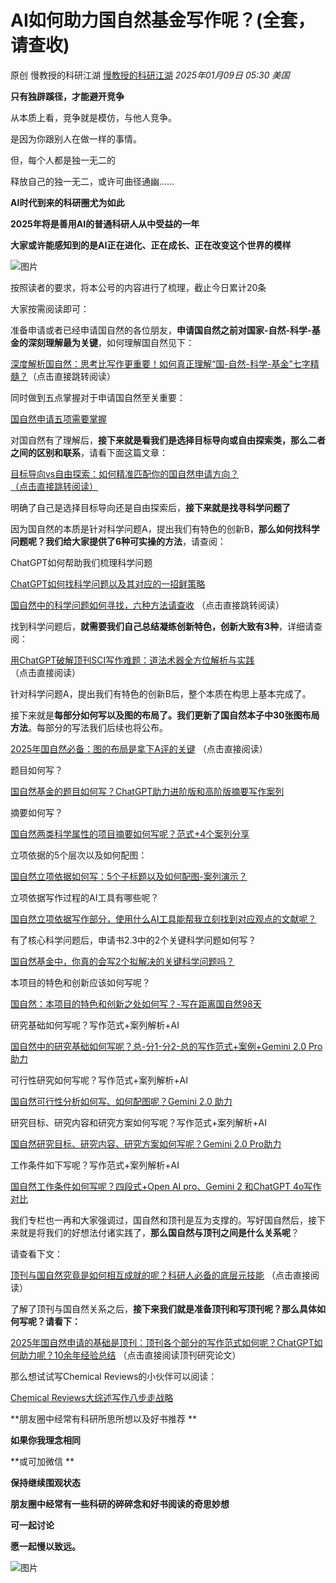 # AI如何助力国自然基金写作呢？(全套，请查收)

原创 慢教授的科研江湖 [慢教授的科研江湖](javascript:void(0);) *2025年01月09日 05:30* *美国*

**只有独辟蹊径，才能避开竞争**

从本质上看，竞争就是模仿，与他人竞争。

是因为你跟别人在做一样的事情。

但，每个人都是独一无二的

释放自己的独一无二，或许可曲径通幽……

**AI时代到来的科研圈尤为如此**

**2025年将是善用AI的普通科研人从中受益的一年**

**大家或许能感知到的是AI正在进化、正在成长、正在改变这个世界的模样**

![图片](https://mmbiz.qpic.cn/mmbiz_png/yb3Zj5sHia7QOju0W5go6SiaZLBibDApbIcXIHKdOJVXzfShVibib1kO2pynyPuIFKMAkAVnZMW3yYfwMJY1JUcqUmA/640?wx_fmt=png&from=appmsg&tp=webp&wxfrom=5&wx_lazy=1&wx_co=1)

按照读者的要求，将本公号的内容进行了梳理，截止今日累计20条

大家按需阅读即可：

准备申请或者已经申请国自然的各位朋友，**申请国自然之前对国家-自然-科学-基金的深刻理解最为关键**，如何理解国自然见下：

[深度解析国自然：思考比写作更重要！如何真正理解“国-自然-科学-基金”七字精髓？](http://mp.weixin.qq.com/s?__biz=MzkzMzUwNjQzNA==&mid=2247485255&idx=1&sn=ef66ab7f5eef96055fcf7291e0adb249&chksm=c24a3baaf53db2bc01f1a3cd8ad423721ed3234093b29898bd244dc76f06254cd9790f4275a4&scene=21#wechat_redirect)（点击直接跳转阅读）

同时做到五点掌握对于申请国自然至关重要：

[国自然申请五项需要掌握](http://mp.weixin.qq.com/s?__biz=MzkzMzUwNjQzNA==&mid=2247486236&idx=1&sn=ef1f187f9210fd4788badccb2dd25d8a&chksm=c24a37f1f53dbee7bfe2c427e8556eaf63025645e0e8c8bfb5b2fd70f4fab375ad96b071e567&scene=21#wechat_redirect)

对国自然有了理解后，**接下来就是看我们是选择目标导向或自由探索类，那么二者之间的区别和联系**，请看下面这篇文章：

[目标导向vs自由探索：如何精准匹配你的国自然申请方向？](http://mp.weixin.qq.com/s?__biz=MzkzMzUwNjQzNA==&mid=2247485117&idx=1&sn=41c9f60485e16aff2c51986914670d52&chksm=c24a3a50f53db3467f4b78c5c2cd3da9000bd601140909ed7721dfacb30e536af4cf92f3068e&scene=21#wechat_redirect)[（点击直接跳转阅读）](http://mp.weixin.qq.com/s?__biz=MzkzMzUwNjQzNA==&mid=2247485117&idx=1&sn=41c9f60485e16aff2c51986914670d52&chksm=c24a3a50f53db3467f4b78c5c2cd3da9000bd601140909ed7721dfacb30e536af4cf92f3068e&scene=21#wechat_redirect)

明确了自己是选择目标导向还是自由探索后，**接下来就是找寻科学问题了**

因为国自然的本质是针对科学问题A，提出我们有特色的创新B，**那么如何找科学问题呢？我们给大家提供了6种可实操的方法**，请查阅：

ChatGPT如何帮助我们梳理科学问题

[ChatGPT如何找科学问题以及其对应的一招鲜策略](https://mp.weixin.qq.com/s?__biz=MzkzMzUwNjQzNA==&mid=2247487459&idx=1&sn=02581ad3869a4e72b6691894df105614&scene=21#wechat_redirect)

[国自然中的科学问题如何寻找，六种方法请查收](http://mp.weixin.qq.com/s?__biz=MzkzMzUwNjQzNA==&mid=2247485725&idx=1&sn=60f986e870bed36dc959ef7fb4fbddb3&chksm=c24a35f0f53dbce64d2f27c852ab6d93862f176a270fe91da188869a39faf925562edb8e3a7f&scene=21#wechat_redirect) （点击直接跳转阅读）

找到科学问题后，**就需要我们自己总结凝练创新特色，创新大致有3种**，详细请查阅：

[用ChatGPT破解顶刊SCI写作难题：道法术器全方位解析与实践](http://mp.weixin.qq.com/s?__biz=MzkzMzUwNjQzNA==&mid=2247485451&idx=1&sn=c5baecba56795d4cdfcb2d63511bb85f&chksm=c24a34e6f53dbdf0e6a5154684feb5e7f838758d27e84bb3b4fe7925eb1f8aeb3f85034a9e2a&scene=21#wechat_redirect) （点击直接阅读）

针对科学问题A，提出我们有特色的创新B后，整个本质在构思上基本完成了。

接下来就是**每部分如何写以及图的布局了。我们更新了国自然本子中30张图布局方法**。每部分的写法我们后续也将公布。

[2025年国自然必备：图的布局是拿下A评的关键](http://mp.weixin.qq.com/s?__biz=MzkzMzUwNjQzNA==&mid=2247484928&idx=1&sn=1c04c06346e81f70154c4039eed6b424&chksm=c24a3aedf53db3fbc798a1fdeea0bec0304cf69bd0cbe863699b9a9a9e3e644f2993f1d3841a&scene=21#wechat_redirect) （点击直接阅读）

题目如何写？

[国自然基金的题目如何写？ChatGPT助力进阶版和高阶版摘要写作案列](https://mp.weixin.qq.com/s?__biz=MzkzMzUwNjQzNA==&mid=2247487302&idx=1&sn=282f90e5dd7b1a96566d5142137a967d&scene=21#wechat_redirect)

摘要如何写？

[国自然两类科学属性的项目摘要如何写呢？范式+4个案列分享](https://mp.weixin.qq.com/s?__biz=MzkzMzUwNjQzNA==&mid=2247486904&idx=1&sn=a4ecc67b8837d32143ff29ee6bc1f07f&scene=21#wechat_redirect)

立项依据的5个层次以及如何配图：

[国自然立项依据如何写：5个子标题以及如何配图-案列演示？](https://mp.weixin.qq.com/s?__biz=MzkzMzUwNjQzNA==&mid=2247487788&idx=1&sn=12a1db5bf40d7794fd5e5d0223bdd72f&scene=21#wechat_redirect)

立项依据写作过程的AI工具有哪些呢？

[国自然立项依据写作部分，使用什么AI工具能帮我立刻找到对应观点的文献呢？](https://mp.weixin.qq.com/s?__biz=MzkzMzUwNjQzNA==&mid=2247488160&idx=1&sn=19462fb006e465e2b77c431bf5d436dd&scene=21#wechat_redirect)

有了核心科学问题后，申请书2.3中的2个关键科学问题如何写？

[国自然基金中，你真的会写2个拟解决的关键科学问题吗？](https://mp.weixin.qq.com/s?__biz=MzkzMzUwNjQzNA==&mid=2247487640&idx=1&sn=277a60abc7ac9f8e70d4672c6fb7e5a5&scene=21#wechat_redirect)

本项目的特色和创新应该如何写呢？

[国自然：本项目的特色和创新之处如何写？-写在距离国自然98天](https://mp.weixin.qq.com/s?__biz=MzkzMzUwNjQzNA==&mid=2247487881&idx=1&sn=98115bb6a301caef9b72aed59de862c6&scene=21#wechat_redirect)

研究基础如何写呢？写作范式+案列解析+AI

[国自然中的研究基础如何写呢？总-分1-分2-总的写作范式+案例+Gemini 2.0 Pro助力](https://mp.weixin.qq.com/s?__biz=MzkzMzUwNjQzNA==&mid=2247488111&idx=1&sn=d10f9ce6cd1adb6f61098869bf824200&scene=21#wechat_redirect)

可行性研究如何写呢？写作范式+案列解析+AI

[国自然可行性分析如何写、如何配图呢？Gemini 2.0 助力](https://mp.weixin.qq.com/s?__biz=MzkzMzUwNjQzNA==&mid=2247488034&idx=1&sn=6993224cd5f758b249579655425b1177&scene=21#wechat_redirect)

研究目标、研究内容和研究方案如何写呢？写作范式+案列解析+AI

[国自然研究目标、研究内容、研究方案如何写呢？Gemini 2.0 Pro助力](https://mp.weixin.qq.com/s?__biz=MzkzMzUwNjQzNA==&mid=2247488473&idx=1&sn=982687a0015f403fe8f624211ef89ebd&scene=21#wechat_redirect)

工作条件如下写呢？写作范式+案列解析+AI

[国自然工作条件如何写呢？四段式+Open AI pro、Gemini 2 和ChatGPT 4o写作对比](https://mp.weixin.qq.com/s?__biz=MzkzMzUwNjQzNA==&mid=2247488302&idx=1&sn=cb7591c5edc5410a2e241e00ea25754a&scene=21#wechat_redirect)

我们专栏也一再和大家强调过，国自然和顶刊是互为支撑的。写好国自然后，接下来就是将我们的好想法付诸实践了，**那么国自然与顶刊之间是什么关系呢**？

请查看下文：

[顶刊与国自然究竟是如何相互成就的呢？科研人必备的底层元技能](http://mp.weixin.qq.com/s?__biz=MzkzMzUwNjQzNA==&mid=2247485168&idx=1&sn=934a7161f682073838df04c3298b5f03&chksm=c24a3a1df53db30b8d4d25e459e620f1cfd84270723e8018281247a0cef2fc61048dc43132e4&scene=21#wechat_redirect) （点击直接阅读）

了解了顶刊与国自然关系之后，**接下来我们就是准备顶刊和写顶刊呢？那么具体如何写呢？请看下：**

[2025年国自然申请的基础是顶刊：顶刊各个部分的写作范式如何呢？ChatGPT如何助力呢？10余年经验总结](http://mp.weixin.qq.com/s?__biz=MzkzMzUwNjQzNA==&mid=2247484729&idx=1&sn=49c2d905caf88f5db25b550a072fbd94&chksm=c24a39d4f53db0c2eded606006ef85d976864f701aaaae6827e0be5d0cdcd5f32f7773c6c465&scene=21#wechat_redirect) （点击直接阅读顶刊研究论文）

那么想试试写Chemical Reviews的小伙伴可以阅读：

[Chemical Reviews大综述写作八步走战略](http://mp.weixin.qq.com/s?__biz=MzkzMzUwNjQzNA==&mid=2247486533&idx=1&sn=c83060074acf16442bb63ea41afc2cca&chksm=c24a30a8f53db9beb4a17bbca80bdedf2cf9d6f78083e1e5122c710a8765af19cd68098a72d7&scene=21#wechat_redirect)



**朋友圈中经常有科研所思所想以及好书推荐
**

**如果你我理念相同**

**或可加微信
**

**保持继续围观状态**

**朋友圈中经常有一些科研的碎碎念和好书阅读的奇思妙想**

**可一起讨论**

**愿一起慢以致远。**

![图片](https://mmbiz.qpic.cn/mmbiz_png/yb3Zj5sHia7QOju0W5go6SiaZLBibDApbIcwGIBlAT82wiasIkI1nOg9DbKUC7ZZ4zegCPOR0zQqJrmoHobp6BIXsg/640?wx_fmt=png&from=appmsg&tp=webp&wxfrom=5&wx_lazy=1&wx_co=1)